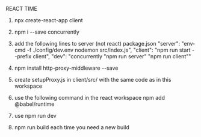 REACT TIME
1) npx create-react-app client
2) npm i --save concurrently
3)  add the following lines to server (not react) package.json
    "server": "env-cmd -f ./config/dev.env nodemon src/index.js",
    "client": "npm run start --prefix client",
    "dev": "concurrently \"npm run server\" \"npm run client\""
4) npm install http-proxy-middleware --save
5) create setupProxy.js in client/src/
 with the same code as in this workspace

6) use the following command in the react workspace
    npm add @babel/runtime

7) use
    npm run dev

8) npm run build each time you need a new build